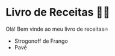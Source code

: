 # Livro de Receitas :woman_cook:

Olá! Bem vinde ao meu livro de receitas:fire:

- Strogonoff de Frango
- Pavê
